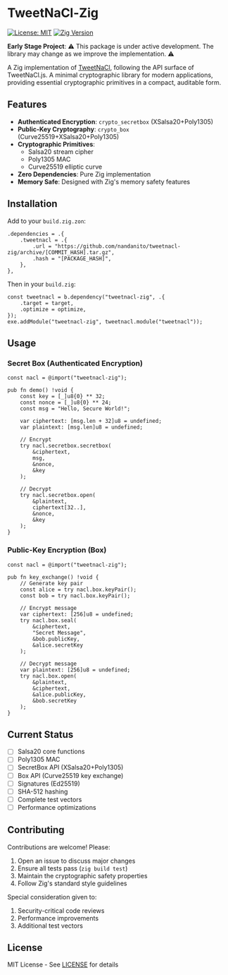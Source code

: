 # TweetNaCl-Zig

[![License: MIT](https://img.shields.io/badge/License-MIT-blue.svg)](https://opensource.org/licenses/MIT)
[![Zig Version](https://img.shields.io/badge/Zig-0.12.0+-orange)](https://ziglang.org/)

**Early Stage Project**: ⚠️ This package is under active development. The library may change as we improve the implementation. ⚠️

A Zig implementation of [TweetNaCl](https://tweetnacl.cr.yp.to/), following the API surface of TweetNaCl.js. A minimal cryptographic library for modern applications, providing essential cryptographic primitives in a compact, auditable form.

## Features

- **Authenticated Encryption**: `crypto_secretbox` (XSalsa20+Poly1305)
- **Public-Key Cryptography**: `crypto_box` (Curve25519+XSalsa20+Poly1305)
- **Cryptographic Primitives**:
  - Salsa20 stream cipher
  - Poly1305 MAC
  - Curve25519 elliptic curve
- **Zero Dependencies**: Pure Zig implementation
- **Memory Safe**: Designed with Zig's memory safety features

## Installation

Add to your `build.zig.zon`:

```zig
.dependencies = .{
    .tweetnacl = .{
        .url = "https://github.com/nandanito/tweetnacl-zig/archive/[COMMIT_HASH].tar.gz",
        .hash = "[PACKAGE_HASH]",
    },
},
```

Then in your `build.zig`:

```zig
const tweetnacl = b.dependency("tweetnacl-zig", .{
    .target = target,
    .optimize = optimize,
});
exe.addModule("tweetnacl-zig", tweetnacl.module("tweetnacl"));
```

## Usage

### Secret Box (Authenticated Encryption)

```zig
const nacl = @import("tweetnacl-zig");

pub fn demo() !void {
    const key = [_]u8{0} ** 32;
    const nonce = [_]u8{0} ** 24;
    const msg = "Hello, Secure World!";

    var ciphertext: [msg.len + 32]u8 = undefined;
    var plaintext: [msg.len]u8 = undefined;

    // Encrypt
    try nacl.secretbox.secretbox(
        &ciphertext,
        msg,
        &nonce,
        &key
    );

    // Decrypt
    try nacl.secretbox.open(
        &plaintext,
        ciphertext[32..],
        &nonce,
        &key
    );
}
```

### Public-Key Encryption (Box)

```zig
const nacl = @import("tweetnacl-zig");

pub fn key_exchange() !void {
    // Generate key pair
    const alice = try nacl.box.keyPair();
    const bob = try nacl.box.keyPair();

    // Encrypt message
    var ciphertext: [256]u8 = undefined;
    try nacl.box.seal(
        &ciphertext,
        "Secret Message",
        &bob.publicKey,
        &alice.secretKey
    );

    // Decrypt message
    var plaintext: [256]u8 = undefined;
    try nacl.box.open(
        &plaintext,
        &ciphertext,
        &alice.publicKey,
        &bob.secretKey
    );
}
```

## Current Status

- [ ] Salsa20 core functions
- [ ] Poly1305 MAC
- [ ] SecretBox API (XSalsa20+Poly1305)
- [ ] Box API (Curve25519 key exchange)
- [ ] Signatures (Ed25519)
- [ ] SHA-512 hashing
- [ ] Complete test vectors
- [ ] Performance optimizations

## Contributing

Contributions are welcome! Please:

1. Open an issue to discuss major changes
2. Ensure all tests pass (`zig build test`)
3. Maintain the cryptographic safety properties
4. Follow Zig's standard style guidelines

Special consideration given to:

1. Security-critical code reviews
2. Performance improvements
3. Additional test vectors

## License

MIT License - See [LICENSE](LICENSE) for details
